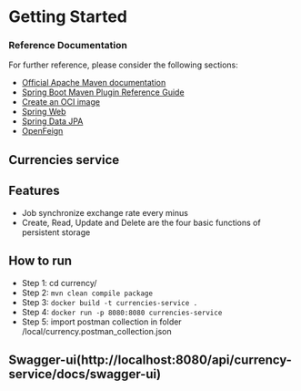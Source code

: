 # Getting Started

### Reference Documentation
For further reference, please consider the following sections:

* [Official Apache Maven documentation](https://maven.apache.org/guides/index.html)
* [Spring Boot Maven Plugin Reference Guide](https://docs.spring.io/spring-boot/docs/3.1.11/maven-plugin/reference/html/)
* [Create an OCI image](https://docs.spring.io/spring-boot/docs/3.1.11/maven-plugin/reference/html/#build-image)
* [Spring Web](https://docs.spring.io/spring-boot/docs/3.1.11/reference/htmlsingle/index.html#web)
* [Spring Data JPA](https://docs.spring.io/spring-boot/docs/3.1.11/reference/htmlsingle/index.html#data.sql.jpa-and-spring-data)
* [OpenFeign](https://docs.spring.io/spring-cloud-openfeign/docs/current/reference/html/)

## Currencies service
## Features
- Job synchronize exchange rate every minus
- Create, Read, Update and Delete are the four basic functions of persistent storage
## How to run
- Step 1: cd currency/
- Step 2: ```mvn clean compile package```
- Step 3: ``` docker build -t currencies-service . ```
- Step 4: ``` docker run -p 8080:8080 currencies-service ```
- Step 5: import postman collection in folder /local/currency.postman_collection.json
## Swagger-ui(http://localhost:8080/api/currency-service/docs/swagger-ui)
